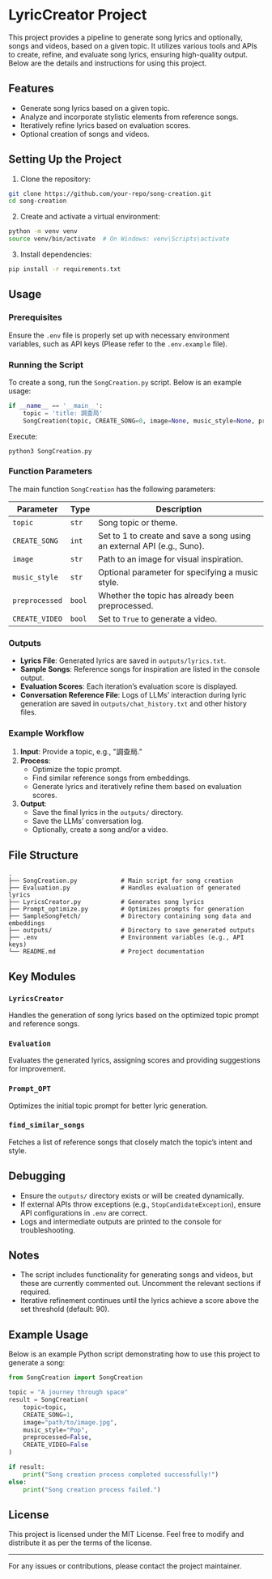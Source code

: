# LyricCreator Project

This project provides a pipeline to generate song lyrics and optionally, songs and videos, based on a given topic. It utilizes various tools and APIs to create, refine, and evaluate song lyrics, ensuring high-quality output. Below are the details and instructions for using this project.

## Features

- Generate song lyrics based on a given topic.
- Analyze and incorporate stylistic elements from reference songs.
- Iteratively refine lyrics based on evaluation scores.
- Optional creation of songs and videos.

## Setting Up the Project

1. Clone the repository:

```bash
git clone https://github.com/your-repo/song-creation.git
cd song-creation
```

2. Create and activate a virtual environment:

```bash
python -m venv venv
source venv/bin/activate  # On Windows: venv\Scripts\activate
```

3. Install dependencies:

```bash
pip install -r requirements.txt
```

## Usage

### Prerequisites

Ensure the `.env` file is properly set up with necessary environment variables, such as API keys (Please refer to the `.env.example` file).

### Running the Script

To create a song, run the `SongCreation.py` script. Below is an example usage:

```python
if __name__ == '__main__':
    topic = 'title: 調查局'
    SongCreation(topic, CREATE_SONG=0, image=None, music_style=None, preprocessed=True)
```

Execute:

```
python3 SongCreation.py
```

### Function Parameters

The main function `SongCreation` has the following parameters:

| Parameter      | Type   | Description                                                            |
| -------------- | ------ | ---------------------------------------------------------------------- |
| `topic`        | `str`  | Song topic or theme.                                                   |
| `CREATE_SONG`  | `int`  | Set to 1 to create and save a song using an external API (e.g., Suno). |
| `image`        | `str`  | Path to an image for visual inspiration.                               |
| `music_style`  | `str`  | Optional parameter for specifying a music style.                       |
| `preprocessed` | `bool` | Whether the topic has already been preprocessed.                       |
| `CREATE_VIDEO` | `bool` | Set to `True` to generate a video.                                     |

### Outputs

- **Lyrics File**: Generated lyrics are saved in `outputs/lyrics.txt`.
- **Sample Songs**: Reference songs for inspiration are listed in the console output.
- **Evaluation Scores**: Each iteration’s evaluation score is displayed.
- **Conversation Reference File**: Logs of LLMs’ interaction during lyric generation are saved in `outputs/chat_history.txt` and other history files.

### Example Workflow

1. **Input**: Provide a topic, e.g., "調查局."
2. **Process**:
   - Optimize the topic prompt.
   - Find similar reference songs from embeddings.
   - Generate lyrics and iteratively refine them based on evaluation scores.
3. **Output**:
   - Save the final lyrics in the `outputs/` directory.
   - Save the LLMs’ conversation log.
   - Optionally, create a song and/or a video.

## File Structure

```
.
├── SongCreation.py            # Main script for song creation
├── Evaluation.py              # Handles evaluation of generated lyrics
├── LyricsCreator.py           # Generates song lyrics
├── Prompt_optimize.py         # Optimizes prompts for generation
├── SampleSongFetch/           # Directory containing song data and embeddings
├── outputs/                   # Directory to save generated outputs
├── .env                       # Environment variables (e.g., API keys)
└── README.md                  # Project documentation
```

## Key Modules

### `LyricsCreator`

Handles the generation of song lyrics based on the optimized topic prompt and reference songs.

### `Evaluation`

Evaluates the generated lyrics, assigning scores and providing suggestions for improvement.

### `Prompt_OPT`

Optimizes the initial topic prompt for better lyric generation.

### `find_similar_songs`

Fetches a list of reference songs that closely match the topic’s intent and style.

## Debugging

- Ensure the `outputs/` directory exists or will be created dynamically.
- If external APIs throw exceptions (e.g., `StopCandidateException`), ensure API configurations in `.env` are correct.
- Logs and intermediate outputs are printed to the console for troubleshooting.

## Notes

- The script includes functionality for generating songs and videos, but these are currently commented out. Uncomment the relevant sections if required.
- Iterative refinement continues until the lyrics achieve a score above the set threshold (default: 90).

## Example Usage

Below is an example Python script demonstrating how to use this project to generate a song:

```python
from SongCreation import SongCreation

topic = "A journey through space"
result = SongCreation(
    topic=topic,
    CREATE_SONG=1,
    image="path/to/image.jpg",
    music_style="Pop",
    preprocessed=False,
    CREATE_VIDEO=False
)

if result:
    print("Song creation process completed successfully!")
else:
    print("Song creation process failed.")
```

## License

This project is licensed under the MIT License. Feel free to modify and distribute it as per the terms of the license.

---

For any issues or contributions, please contact the project maintainer.

